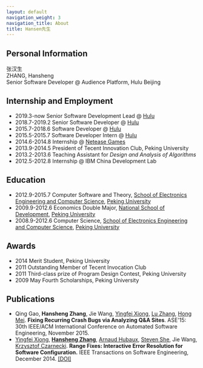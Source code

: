 ```yaml
---
layout: default
navigation_weight: 3
navigation_title: About
title: Hansen先生
---
```


## Personal Information
张汉生<br/>
ZHANG, Hansheng<br/>
Senior Software Developer @ Audience Platform, Hulu Beijing

## Internship and Employment
- 2019.3-now Senior Software Development Lead @ <a href="http://www.hulu.com">Hulu</a>
- 2018.7-2019.2 Senior Software Developer @ <a href="http://www.hulu.com">Hulu</a>
- 2015.7-2018.6 Software Developer @ <a href="http://www.hulu.com">Hulu</a>
- 2015.5-2015.7 Software Developer Intern @ <a href="http://www.hulu.com">Hulu</a>
- 2014.6-2014.8 Internship @ <a href="http://nie.163.com/en/">Netease Games</a>
- 2013.9-2014.5 President of Tecent Innovation Club, Peking University
- 2013.2-2013.6 Teaching Assistant for <i>Design and Analysis of Algorithms</i>
- 2012.5-2012.8 Internship @ IBM China Development Lab

## Education
- 2012.9-2015.7 Computer Software and Theory, <a href="http://eecs.pku.edu.cn/eecs_english/aboutUs.shtml">School of Electronics Engineering and Computer Science</a>, <a href="http://english.pku.edu.cn/">Peking University</a>
- 2009.9-2012.6 Economics Double Major, <a href ="http://en.nsd.edu.cn/">National School of Development</a>, <a href = "http://english.pku.edu.cn/">Peking University</a>
- 2008.9-2012.6 Computer Science, <a href ="http://eecs.pku.edu.cn/eecs_english/aboutUs.shtml">School of Electronics Engineering and Computer Science</a>, <a href = "http://english.pku.edu.cn/">Peking University</a>

## Awards
- 2014 Merit Student, Peking University
- 2011 Outstanding Member of Tecent Invocation Club
- 2011 Third-class prize of Program Design Contest, Peking University
- 2009 May Fourth Scholarships, Peking University

## Publications
- Qing Gao, **Hansheng Zhang**, Jie Wang, [Yingfei Xiong](http://sei.pku.edu.cn/~xiongyf04/index.html), [Lu Zhang](http://sei.pku.edu.cn/~zhanglu/), [Hong Mei](http://sei.pku.edu.cn/~meih/index_en.html). **Fixing Recurring Crash Bugs via Analyzing Q&A Sites**. ASE'15: 30th IEEE/ACM International Conference on Automated Software Engineering, November 2015.
- [Yingfei Xiong](http://sei.pku.edu.cn/~xiongyf04/), [**Hansheng Zhang**](http://www.zhanghs.com), [Arnaud Hubaux](http://www.ahubaux.com/), [Steven She](http://gsd.uwaterloo.ca/shshe), Jie Wang, [Krzysztof Czarnecki](http://gsd.uwaterloo.ca/kczarnec/). **Range Fixes: Interactive Error Resolution for Software Configuration.** IEEE Transactions on Software Engineering, December 2014. [[DOI]](http://ieeexplore.ieee.org/xpl/articleDetails.jsp?arnumber=6991616)
